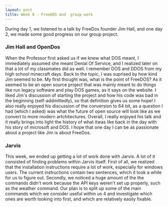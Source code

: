 ```yaml
---
layout: post
title: Week 8 - FreeDOS and  group work
---
```

During day 1, we listened to a talk by FreeDos founder Jim Hall, and one day 2, we made some good progress on our group project.
<!--more-->
### Jim Hall and OpenDos

When the Professor first asked us if we knew what DOS meant, I immediately assumed she meant Denial Of Service, and I realized later on that a lot of my classmates did as well. I remember DOS and DDOS from my high school minecraft days. Back to the topic, I was suprised by how kind Jim seemed to be. My first thought was, what is the point of FreeDOS? As it seemed to be an open source project that was mainly meant to do things like run legacy software and play DOS games, as it says on the website. I liked Jim's discussion of starting the project and how his code was bad in the beginning (self-addmittedly), so that definition gives us some hope! I also really enjoyed his discussion of the conversion to 64 bit, as a question I had (which I asked) was what the future of open source will look like as we convert to more modern artchitectures. Overall, I really enjoyed his talk and it really brings into light the history of what itwas like back in the day with his story of microsoft and DOS. I hope that one day I can be as passionate about a project like Jim is about FreeDos.

### Jarvis
This week, we ended up getting a lot of work done with Jarvis. A lot of it consisted of finding problems within Jarvis itself. First of all, we realized that the installation instructions require a lot of work, especially for windows users. The current instructions contain two sentences, which it took a while for us to figure out. Secondly, we noticed a huge amount of the the commands didn't work because the API keys weren't set up properly, such as the weather command. Our plan is to split up some of the main commands which we consider useful within us 4 and investigate which ones are worth looking into first, and which are relatively easily fixable.
